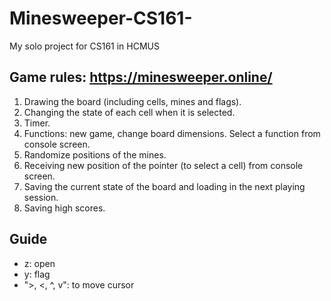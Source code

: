 # Minesweeper-CS161-
My solo project for CS161 in HCMUS
## Game rules: https://minesweeper.online/
1. Drawing the board (including cells, mines and flags).
2. Changing the state of each cell when it is selected.
3. Timer.
4. Functions: new game, change board dimensions. Select a function from console screen.
5. Randomize positions of the mines.
6. Receiving new position of the pointer (to select a cell) from console screen.
7. Saving the current state of the board and loading in the next playing session.
8. Saving high scores.

## Guide
- z: open
- y: flag
- ">, <, ^, v": to move cursor
